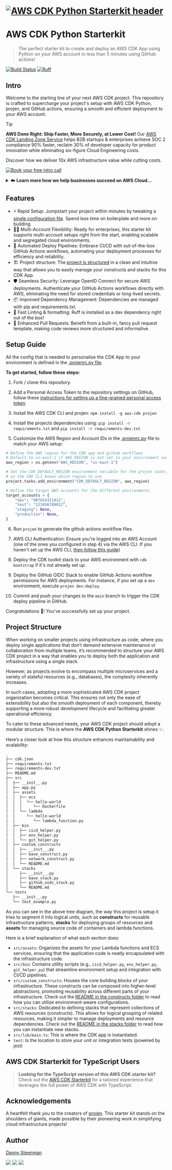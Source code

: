 # [![AWS CDK Python Starterkit header](./icons/github-title-banner.png)](https://towardsthecloud.com)

# AWS CDK Python Starterkit

> The perfect starter kit to create and deploy an AWS CDK App using Python on your AWS account in less than 5 minutes using GitHub actions!

[![Build Status](https://github.com/towardsthecloud/aws-cdk-starterkit/actions/workflows/build.yml/badge.svg)](https://github.com/towardsthecloud/aws-cdk-starterkit/actions/workflows/build.yml)
[![Ruff](https://img.shields.io/endpoint?url=https://raw.githubusercontent.com/astral-sh/ruff/main/assets/badge/v2.json)](https://github.com/astral-sh/ruff)

## Intro

Welcome to the starting line of your next AWS CDK project. This repository is crafted to supercharge your project's setup with AWS CDK Python, projen, and GitHub actions, ensuring a smooth and efficient deployment to your AWS account.

> [!TIP]
> **AWS Done Right: Ship Faster, More Securely, at Lower Cost!** Our [AWS CDK Landing Zone Service](https://towardsthecloud.com) helps B2B startups & enterprises achieve SOC 2 compliance 90% faster, reclaim 30% of developer capacity for product innovation while eliminating six-figure Cloud Engineering costs.
>
> Discover how we deliver 10x AWS infrastructure value while cutting costs.
>
> <a href="https://towardsthecloud.com/contact"><img alt="Book your free intro call" src="https://img.shields.io/badge/book%20your%20free%20intro%20call-success.svg?style=for-the-badge"/></a>
>
> <details><summary>☁️ <strong>Learn more how we help businesses succeed on AWS Cloud...</strong></summary>
>
><br/>
>
> AWS promises simplicity but delivers complexity. Businesses struggle with security risks and compliance requirements that divert developers from core product work.
>
> Without AWS expertise, you face vulnerabilities, technical debt, and market delays while competitors race ahead.
>
> Traditional consultancies worsen this by prioritizing billable hours over outcomes.
>
> We take the opposite approach, focusing exclusively on business outcomes by eliminating AWS complexity, accelerating your developers, and securing your infrastructure through:
>
> ### Deploying a [Secure Landing Zone](https://towardsthecloud.com/services/aws-landing-zone)
> - Multi-account architecture with strict security boundaries
>   - **100% score** on [CIS AWS Foundation Benchmark](https://docs.aws.amazon.com/securityhub/latest/userguide/cis-aws-foundations-benchmark.html)
>   - **96% rating** on [AWS foundational security best practices](https://docs.aws.amazon.com/securityhub/latest/userguide/fsbp-standard.html)
> - Manage user access securely on AWS via Single Sign-On (SSO)
> - Full AWS CDK implementation (Infrastructure as Code)
> - Multi-region deployments supported
> - Cross-account monitoring and security alerts
> - View our [Roadmap](https://github.com/towardsthecloud/aws-cdk-landing-zone-roadmap) for all implemented and upcoming features
>
> ### Upskilling and accelerating your developers
> - They get access to our production-ready, security-hardened AWS CDK components
> - They receive AWS best practices guidance to prevent technical debt
>
> ### Providing support and maintenance
> - Landing Zone gets updates and security patches
> - Priority Slack/Teams support for infrastructure challenges
> - Quarterly [security](https://towardsthecloud.com/services/aws-security-review) and [cost optimization](https://towardsthecloud.com/services/aws-cost-optimization) assessments to stay compliant and reduce AWS costs
>
> ## What This Means For Your Business
> - **30% Lower TCO**: Cut Total Cost by 40% through right-sized resources while eliminating the $150K+ cost of a specialized AWS hire.
> - **Accelerate Development**: Redirect 30% of engineering time from infrastructure to revenue-generating features with pre-built, compliant CDK components.
> - **Compliance-Ready Infrastructure**: Meet security requirements from day one with architecture that [speeds up audit preparation by 90%](https://towardsthecloud.com/blog/aws-landing-zone-case-study-accolade) for SOC 2, HIPAA, and other security frameworks.
>
> All of this is included in a [fixed monthly subscription](https://towardsthecloud.com/pricing). No lock-in, no large upfront costs, just predictable monthly pricing.
>
> Book a free call to see how we deliver 10x AWS infrastructure value at a fraction of a Cloud Engineer's cost.
>
> <a href="https://towardsthecloud.com/contact"><img alt="Book your free introduction call" src="https://img.shields.io/badge/book%20your%20free%20introduction%20call-success.svg?style=for-the-badge"/></a>
> </details>

## Features

- ⚡ Rapid Setup: Jumpstart your project within minutes by tweaking a [single configuration file](./.projenrc.py). Spend less time on boilerplate and more on building.
- 🤹‍♂️ Multi-Account Flexibility: Ready for enterprises, this starter kit supports multi-account setups right from the start, enabling scalable and segregated cloud environments.
- 🤖 Automated Deploy Pipelines: Embrace CI/CD with out-of-the-box GitHub Actions workflows, automating your deployment processes for efficiency and reliability.
- 🏗️ Project structure: The [project is structured](#project-structure) in a clean and intuitive way that allows you to easily manage your constructs and stacks for this CDK App.
- 🛡️ Seamless Security: Leverage OpenID Connect for secure AWS deployments. Authenticate your GitHub Actions workflows directly with AWS, eliminating the need for stored credentials or long-lived secrets.
- 📦 Improved Dependency Management: Dependencies are managed with pip and requirements.txt.
- 📏 Fast Linting & formatting: Ruff is installed as a dev dependency right out of the box!
- 🚀 Enhanced Pull Requests: Benefit from a built-in, fancy pull request template, making code reviews more structured and informative.

## Setup Guide

All the config that is needed to personalise the CDK App to your environment is defined in the [.projenrc.py file](./.projenrc.py).

**To get started, follow these steps:**

1. Fork / clone this repository.

2. Add a Personal Access Token to the repository settings on GitHub, follow these [instructions for setting up a fine-grained personal access token](https://projen.io/docs/integrations/github/#fine-grained-personal-access-token-beta).

3. Install the AWS CDK CLI and projen: `npm install -g aws-cdk projen`

4. Install the projects dependencies using: `pip install -r requirements.txt` and `pip install -r requirements-dev.txt`

5. Customize the AWS Region and Account IDs in the [.projenrc.py](./.projenrc.py) file to match your AWS setup:

```python
# Define the AWS region for the CDK app and github workflows
# Default to us-east-1 if AWS_REGION is not set in your environment variables
aws_region = os.getenv("AWS_REGION", "us-east-1")

# Set the CDK_DEFAULT_REGION environment variable for the projen tasks,
# so the CDK CLI knows which region to use
project.tasks.add_environment("CDK_DEFAULT_REGION", aws_region)

# Define the target AWS accounts for the different environments
target_accounts = {
    "dev": "987654321012",
    "test": "123456789012",
    "staging": None,
    "production": None,
}
```

6. Run `projen` to generate the github actions workflow files.

7. AWS CLI Authentication: Ensure you're logged into an AWS Account (one of the ones you configured in step 4) via the AWS CLI. If you haven't set up the AWS CLI, [then follow this guide](https://towardsthecloud.com/set-up-aws-cli-aws-sso))

8. Deploy the CDK toolkit stack to your AWS environment with `cdk bootstrap` if it's not already set up.

9. Deploy the GitHub OIDC Stack to enable GitHub Actions workflow permissions for AWS deployments. For instance, if you set up a `dev` environment, execute `projen dev:deploy`.

10. Commit and push your changes to the `main` branch to trigger the CDK deploy pipeline in GitHub.

Congratulations 🎉! You've successfully set up your project.

## Project Structure

When working on smaller projects using infrastructure as code, where you deploy single applications that don’t demand extensive maintenance or collaboration from multiple teams, it’s recommended to structure your AWS CDK project in a way that enables you to deploy both the application and infrastructure using a single stack.

However, as projects evolve to encompass multiple microservices and a variety of stateful resources (e.g., databases), the complexity inherently increases.

In such cases, adopting a more sophisticated AWS CDK project organization becomes critical. This ensures not only the ease of extensibility but also the smooth deployment of each component, thereby supporting a more robust development lifecycle and facilitating greater operational efficiency.

To cater to these advanced needs, your AWS CDK project should adopt a modular structure. This is where the **AWS CDK Python Starterkit** shines ✨.

Here’s a closer look at how this structure enhances maintainability and scalability:

```bash
.
├── cdk.json
├── requirements.txt
├── requirements-dev.txt
├── README.md
├── src
│  ├── __init__.py
│  ├── app.py
│  ├── assets
│  │  ├── ecs
│  │  │  └── hello-world
│  │  │     └── Dockerfile
│  │  └── lambda
│  │     └── hello-world
│  │        └── lambda_function.py
│  ├── bin
│  │  ├── cicd_helper.py
│  │  ├── env_helper.py
│  │  └── git_helper.py
│  ├── custom_constructs
│  │  ├── __init__.py
│  │  ├── base_construct.py
│  │  ├── network_construct.py
│  │  └── README.md
│  └── stacks
│     ├── __init__.py
│     ├── base_stack.py
│     ├── github_oidc_stack.py
│     └── README.md
└── tests
   ├── __init__.py
   └── test_example.py
```

As you can see in the above tree diagram, the way this project is setup it tries to segment it into logical units, such as **constructs** for reusable infrastructure patterns, **stacks** for deploying groups of resources and **assets** for managing source code of containers and lambda functions.

Here is a brief explanation of what each section does:

- `src/assets`: Organizes the assets for your Lambda functions and ECS services, ensuring that the application code is neatly encapsulated with the infrastructure code.
- `src/bin`: Contains utility scripts (e.g., `cicd_helper.py`, `env_helper.py`, `git_helper.py`) that streamline environment setup and integration with CI/CD pipelines.
- `src/custom_constructs`: Houses the core building blocks of your infrastructure. These constructs can be composed into higher-level abstractions, promoting reusability across different parts of your infrastructure. Check out the [README in the constructs folder](./src/custom_constructs/README.md) to read how you can utilize environment-aware configurations.
- `src/stacks`: Dedicated to defining stacks that represent collections of AWS resources (constructs). This allows for logical grouping of related resources, making it simpler to manage deployments and resource dependencies. Check out the [README in the stacks folder](./src/stacks/README.md) to read how you can instantiate new stacks.
- `src/lib/main.ts`: This is where the CDK app is instantiated.
- `test`: Is the location to store your unit or integration tests (powered by jest)

## AWS CDK Starterkit for TypeScript Users

> **Looking for the TypeScript version of this AWS CDK starter kit?** Check out the [AWS CDK Starterkit](https://github.com/towardsthecloud/aws-cdk-starterkit) for a tailored experience that leverages the full power of AWS CDK with TypeScript.

## Acknowledgements

A heartfelt thank you to the creators of [projen](https://github.com/projen/projen). This starter kit stands on the shoulders of giants, made possible by their pioneering work in simplifying cloud infrastructure projects!

## Author

[Danny Steenman](https://towardsthecloud.com/about)

[![](https://img.shields.io/badge/LinkedIn-0077B5?style=for-the-badge&logo=linkedin&logoColor=white)](https://www.linkedin.com/company/towardsthecloud)
[![](https://img.shields.io/badge/X-000000?style=for-the-badge&logo=x&logoColor=white)](https://twitter.com/dannysteenman)
[![](https://img.shields.io/badge/GitHub-2b3137?style=for-the-badge&logo=github&logoColor=white)](https://github.com/towardsthecloud)

